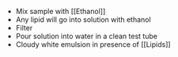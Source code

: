 - Mix sample with [[Ethanol]]
- Any lipid will go into solution with ethanol
- Filter
- Pour solution into water in a clean test tube
- Cloudy white emulsion in presence of [[Lipids]]
